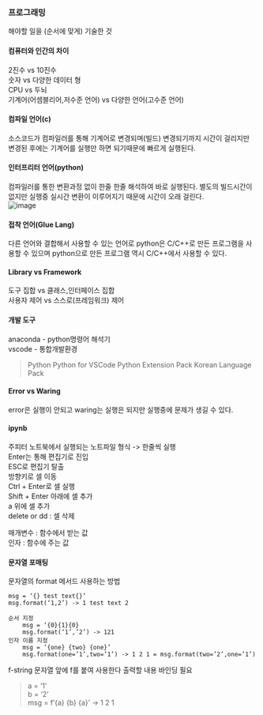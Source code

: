 ### 프로그래밍
해야할 일을 (순서에 맞게) 기술한 것

#### 컴퓨터와 인간의 차이
2진수 vs 10진수   
숫자 vs 다양한 데이터 형   
CPU vs 두뇌   
기계어(어셈블리어,저수준 언어) vs 다양한 언어(고수준 언어)   

#### 컴파일 언어(c)
소스코드가 컴파일러를 통해 기계어로 변경되며(빌드) 변경되기까지 시간이 걸리지만 변경된 후에는 기계어를 실행만 하면 되기때문에 빠르게 실행된다.   

#### 인터프리터 언어(python)
컴파일러를 통한 변환과정 없이 한줄 한줄 해석하여 바로 실행된다. 별도의 빌드시간이 없지만 실행중 실시간 변환이 이루어지기 때문에 시간이 오래 걸린다.   
![image](file:///C:/Users/r2com/Desktop/4_5%EC%9B%94%20%EC%88%98%EC%97%85%EB%82%B4%EC%9A%A9/images/image102.png)   

#### 접착 언어(Glue Lang)
다른 언어와 결합해서 사용할 수 있는 언어로 python은 C/C++로 만든 프로그램을 사용할 수 있으며 python으로 만든 프로그램 역시 C/C++에서 사용할 수 있다.

#### Library vs Framework
도구 집합 vs 클래스,인터페이스 집합   
사용자 제어 vs 스스로(프레임워크) 제어   

#### 개발 도구
anaconda - python명령어 해석기   
vscode - 통합개발환경   
>Python
Python for VSCode
Python Extension Pack
Korean Language Pack

#### Error vs Waring
error은 실행이 안되고 waring는 실행은 되지만 실행중에 문제가 생길 수 있다.

#### ipynb
주피터 노트북에서 실행되는 노트파일 형식 -> 한줄씩 실행   
Enter는 통해 편집기로 진입   
ESC로 편집기 탈출   
방향키로 셀 이동   
Ctrl + Enter로 셀 실행   
Shift + Enter 아래에 셀 추가   
a 위에 셀 추가   
delete or dd : 셀 삭제   

매개변수 : 함수에서 받는 값   
인자 : 함수에 주는 값   

#### 문자열 포매팅
문자열의 format 메서드 사용하는 방법

    msg = ‘{} test text{}’
    msg.format(‘1,2’) -> 1 test text 2

    순서 지정
        msg = ‘{0}{1}{0}
        msg.format(‘1’,’2’) -> 121
    인자 이름 지정
        msg = ‘{one} {two} {one}’
        msg.format(one=’1’,two=’1’) -> 1 2 1 = msg.format(two=’2’,one=’1’)

f-string
문자열 앞에 f를 붙여 사용한다
출력할 내용 바인딩 필요
>a = ‘1’   
b = ‘2’   
msg = f’{a} {b} {a}’ -> 1 2 1   
